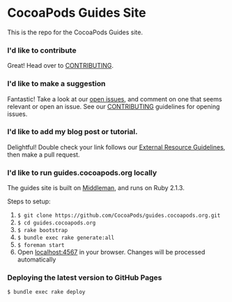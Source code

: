 CocoaPods Guides Site
==========

This is the repo for the CocoaPods Guides site.

### I'd like to contribute

Great! Head over to [CONTRIBUTING](CONTRIBUTING.md).

### I'd like to make a suggestion

Fantastic! Take a look at our [open issues](https://github.com/CocoaPods/guides.cocoapods.org/issues), and comment on one that seems relevant or open an issue. See our [CONTRIBUTING](CONTRIBUTING.md) guidelines for opening issues.

### I'd like to add my blog post or tutorial.

Delightful! Double check your link follows our [External Resource Guidelines](CONTRIBUTING.md), then make a pull request.

### I'd like to run guides.cocoapods.org locally

The guides site is built on [Middleman](http://middlemanapp.com), and runs on Ruby 2.1.3.

Steps to setup:

1. `$ git clone https://github.com/CocoaPods/guides.cocoapods.org.git`
2. `$ cd guides.cocoapods.org`
3. `$ rake bootstrap`
4. `$ bundle exec rake generate:all`
5. `$ foreman start`
6. Open [localhost:4567](http://localhost:4567) in your browser. Changes will be processed automatically

### Deploying the latest version to GitHub Pages

`$ bundle exec rake deploy`
